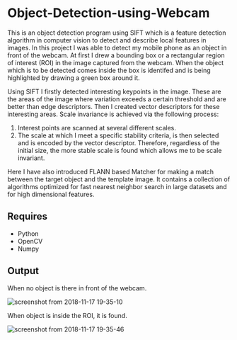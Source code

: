 # Object-Detection-using-Webcam

This is an object detection program using SIFT which is a feature detection algorithm in computer vision to detect and describe local features in images. In this project I was able to detect my mobile phone as an object in front of the webcam. At first I drew a bounding box or a rectangular region of interest (ROI) in the image captured from the webcam. When the object which is to be detected comes inside the box is identifed and is being highlighted by drawing a green box around it.

Using SIFT I firstly detected interesting keypoints in the image. These are the areas of the image where variation exceeds a certain threshold and are better than edge descriptors. Then I created vector descriptors for these interesting areas. Scale invariance is achieved via the following process:
               
   1. Interest points are scanned at several different scales.
   1. The scale at which I meet a specific stability criteria, is then selected and is encoded by the vector descriptor.
   Therefore, regardless of the initial size, the more stable scale is found which allows me to be scale invariant. 
   
Here I have also introduced FLANN based Matcher for making a match between the target object and the template image. It contains a collection of algorithms optimized for fast nearest neighbor search in large datasets and for high dimensional features.

## Requires
   * Python
   * OpenCV
   * Numpy
   
## Output

When no object is there in front of the webcam.

![screenshot from 2018-11-17 19-35-10](https://user-images.githubusercontent.com/40036314/48661963-65e56700-eaa0-11e8-99d2-0486b9fe9f7f.png)

When object is inside the ROI, it is found.

![screenshot from 2018-11-17 19-35-46](https://user-images.githubusercontent.com/40036314/48661980-b957b500-eaa0-11e8-8528-fabb8bb3f1d6.png)
